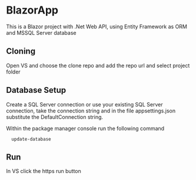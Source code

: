 # BlazorApp

This is a Blazor project with .Net Web API, using Entity Framework as ORM and MSSQL Server database 

## Cloning
Open VS and choose the clone repo and add the repo url and select project folder

## Database Setup 
Create a SQL Server connection or use your existing SQL Server connection, take the connection string and in the file appsettings.json substitute the DefaultConnection string.

Within the package manager console run the following command
```
  update-database
```
## Run 
In VS click the https run button
